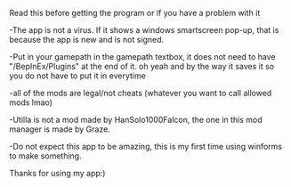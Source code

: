 Read this before getting the program or if you have a problem with it

-The app is not a virus. If it shows a windows smartscreen pop-up, that is because the app is new and is not signed.

-Put in your gamepath in the gamepath textbox, it does not need to have "/BepInEx/Plugins" at the end of it.
oh yeah and by the way it saves it so you do not have to put it in everytime

-all of the mods are legal/not cheats (whatever you want to call allowed mods lmao)

-Utilla is not a mod made by HanSolo1000Falcon, the one in this mod manager is made by Graze.

-Do not expect this app to be amazing, this is my first time using winforms to make something.

Thanks for using my app:)
